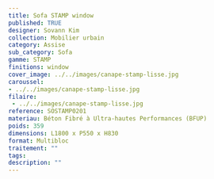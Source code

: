 ```yaml
---
title: Sofa STAMP window 
published: TRUE
designer: Sovann Kim
collection: Mobilier urbain
category: Assise
sub_category: Sofa
gamme: STAMP
finitions: window
cover_image: ../../images/canape-stamp-lisse.jpg
caroussel: 
- ../../images/canape-stamp-lisse.jpg
filaire: 
 - ../../images/canape-stamp-lisse.jpg
reference: SOSTAMP0201
materiau: Béton Fibré à Ultra-hautes Performances (BFUP)
poids: 359
dimensions: L1800 x P550 x H830 
format: Multibloc
traitement: ""
tags: 
description: ""
---
```

